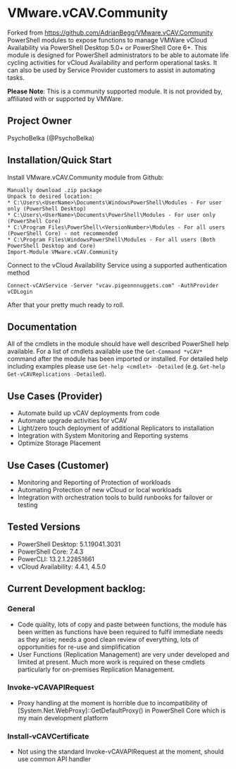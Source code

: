 # VMware.vCAV.Community
Forked from https://github.com/AdrianBegg/VMware.vCAV.Community
PowerShell modules to expose functions to manage VMWare vCloud Availability via PowerShell Desktop 5.0+ or PowerShell Core 6+. This module is designed for PowerShell administrators to be able to automate life cycling activities for vCloud Availability and perform operational tasks. It can also be used by Service Provider customers to assist in automating tasks.

**Please Note**: This is a community supported module. It is not provided by, affiliated with or supported by VMWare.

## Project Owner
PsychoBelka (@PsychoBelka)

## Installation/Quick Start
Install VMware.vCAV.Community module from Github:
```
Manually download .zip package
Unpack to desired location:
* C:\Users\<UserName>\Documents\WindowsPowerShell\Modules - For user only (PowerShell Desktop)
* C:\Users\<UserName>\Documents\PowerShell\Modules - For user only (PowerShell Core)
* C:\Program Files\PowerShell\<VersionNumber>\Modules - For all users (PowerShell Core) - not recommended
* C:\Program Files\WindowsPowerShell\Modules - For all users (Both PowerShell Desktop and Core)
Import-Module VMware.vCAV.Community
```
Connect to the vCloud Availability Service using a supported authentication method
```
Connect-vCAVService -Server "vcav.pigeonnnuggets.com" -AuthProvider vCDLogin
```
After that your pretty much ready to roll.

## Documentation
All of the cmdlets in the module should have well described PowerShell help available. For a list of cmdlets available use the `Get-Command *vCAV*` command after the module has been imported or installed. For detailed help including examples please use `Get-help <cmdlet> -Detailed` (e.g. `Get-help Get-vCAVReplications -Detailed`).

## Use Cases (Provider)
* Automate build up vCAV deployments from code
* Automate upgrade activities for vCAV
* Light/zero touch deployment of additional Replicators to installation
* Integration with System Monitoring and Reporting systems
* Optimize Storage Placement

## Use Cases (Customer)
* Monitoring and Reporting of Protection of workloads
* Automating Protection of new vCloud or local workloads
* Integration with orchestration tools to build runbooks for failover or testing

## Tested Versions
* PowerShell Desktop: 5.1.19041.3031
* PowerShell Core: 7.4.3
* PowerCLI: 13.2.1.22851661
* vCloud Availability:  4.4.1, 4.5.0

## Current Development backlog:
### General
* Code quality, lots of copy and paste between functions, the module has been written as functions have been required to fulfil immediate needs as they arise; needs a good clean review of everything, lots of opportunities for re-use and simplification
* User Functions (Replication Management) are very under developed and limited at present. Much more work is required on these cmdlets particularly for on-premises Replication Management.
### Invoke-vCAVAPIRequest
* Proxy handling at the moment is horrible due to incompatibility of [System.Net.WebProxy]::GetDefaultProxy() in PowerShell Core which is my main development platform
### Install-vCAVCertificate
* Not using the standard Invoke-vCAVAPIRequest at the moment, should use common API handler

